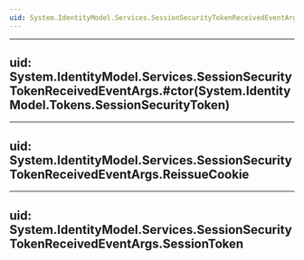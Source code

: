 ```yaml
---
uid: System.IdentityModel.Services.SessionSecurityTokenReceivedEventArgs
---
```


---
uid: System.IdentityModel.Services.SessionSecurityTokenReceivedEventArgs.#ctor(System.IdentityModel.Tokens.SessionSecurityToken)
---

---
uid: System.IdentityModel.Services.SessionSecurityTokenReceivedEventArgs.ReissueCookie
---

---
uid: System.IdentityModel.Services.SessionSecurityTokenReceivedEventArgs.SessionToken
---
